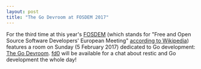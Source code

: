 ```yaml
---
layout: post
title: "The Go Devroom at FOSDEM 2017"
---
```


For the third time at this year's [FOSDEM](https://fosdem.org) (which stands for "Free and Open
Source Software Developers' European Meeting" [according to Wikipedia](https://en.wikipedia.org/wiki/FOSDEM))
features a room on Sunday (5 February 2017) dedicated to Go development: [The Go Devroom](https://fosdem.org/2017/schedule/track/go/).
[fd0](https://github.com/fd0) will be available for a chat about restic and Go development the whole day!
